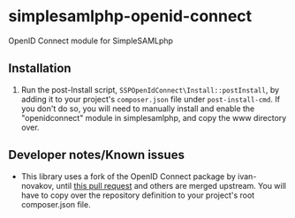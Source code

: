 # simplesamlphp-openid-connect
OpenID Connect module for SimpleSAMLphp

## Installation

1. Run the post-Install script, `SSPOpenIdConnect\Install::postInstall`, by
  adding it to your project's `composer.json` file under `post-install-cmd`.
  If you don't do so, you will need to manually install and enable the "openidconnect"
  module in simplesamlphp, and copy the www directory over.

## Developer notes/Known issues

- This library uses a fork of the OpenID Connect package by ivan-novakov, until
  [this pull request](https://github.com/ivan-novakov/php-openid-connect-client/pull/11)
  and others are merged upstream. You will have to copy over the repository definition
  to your project's root composer.json file.
